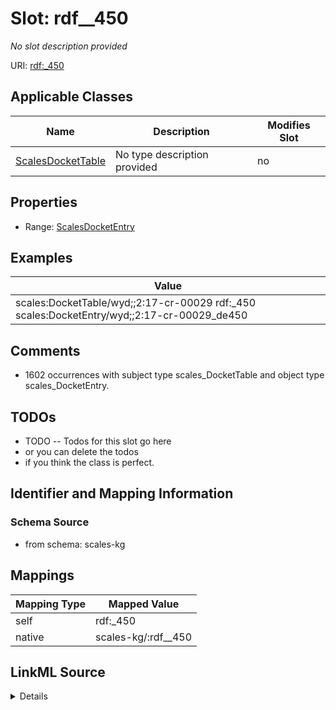 

# Slot: rdf__450


_No slot description provided_





URI: [rdf:_450](http://www.w3.org/1999/02/22-rdf-syntax-ns#_450)



<!-- no inheritance hierarchy -->





## Applicable Classes

| Name | Description | Modifies Slot |
| --- | --- | --- |
| [ScalesDocketTable](../classes/ScalesDocketTable.md) | No type description provided |  no  |







## Properties

* Range: [ScalesDocketEntry](../classes/ScalesDocketEntry.md)






## Examples

| Value |
| --- |
| scales:DocketTable/wyd;;2:17-cr-00029 rdf:_450 scales:DocketEntry/wyd;;2:17-cr-00029_de450 |

## Comments

* 1602 occurrences with subject type scales_DocketTable and object type scales_DocketEntry.

## TODOs

* TODO -- Todos for this slot go here
* or you can delete the todos
* if you think the class is perfect.

## Identifier and Mapping Information







### Schema Source


* from schema: scales-kg




## Mappings

| Mapping Type | Mapped Value |
| ---  | ---  |
| self | rdf:_450 |
| native | scales-kg/:rdf__450 |




## LinkML Source

<details>
```yaml
name: rdf__450
description: No slot description provided
todos:
- TODO -- Todos for this slot go here
- or you can delete the todos
- if you think the class is perfect.
comments:
- 1602 occurrences with subject type scales_DocketTable and object type scales_DocketEntry.
examples:
- value: scales:DocketTable/wyd;;2:17-cr-00029 rdf:_450 scales:DocketEntry/wyd;;2:17-cr-00029_de450
from_schema: scales-kg
rank: 1000
slot_uri: rdf:_450
alias: rdf__450
domain_of:
- scales_DocketTable
range: scales_DocketEntry

```
</details>